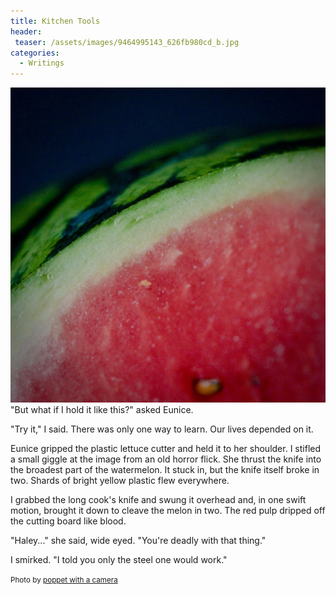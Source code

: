 ```yaml
---
title: Kitchen Tools
header:
 teaser: /assets/images/9464995143_626fb980cd_b.jpg
categories:
  - Writings
---
```

<img src="/assets/images/9464995143_626fb980cd_b.jpg">"But what if I hold it like this?" asked Eunice.

"Try it," I said. There was only one way to learn. Our lives depended on it.

Eunice gripped the plastic lettuce cutter and held it to her shoulder. I stifled a small giggle at the image from an old horror flick. She thrust the knife into the broadest part of the watermelon. It stuck in, but the knife itself broke in two. Shards of bright yellow plastic flew everywhere.

I grabbed the long cook's knife and swung it overhead and, in one swift motion, brought it down to cleave the melon in two. The red pulp dripped off the cutting board like blood.

"Haley..." she said, wide eyed. "You're deadly with that thing."

I smirked. "I told you only the steel one would work."

<small>Photo by <a href="http://www.flickr.com/photos/30070299@N06/9464995143">poppet with a camera</a></small>